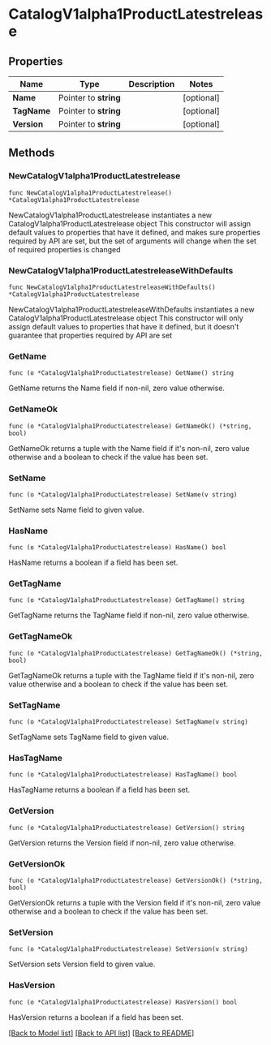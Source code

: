 # CatalogV1alpha1ProductLatestrelease

## Properties

Name | Type | Description | Notes
------------ | ------------- | ------------- | -------------
**Name** | Pointer to **string** |  | [optional] 
**TagName** | Pointer to **string** |  | [optional] 
**Version** | Pointer to **string** |  | [optional] 

## Methods

### NewCatalogV1alpha1ProductLatestrelease

`func NewCatalogV1alpha1ProductLatestrelease() *CatalogV1alpha1ProductLatestrelease`

NewCatalogV1alpha1ProductLatestrelease instantiates a new CatalogV1alpha1ProductLatestrelease object
This constructor will assign default values to properties that have it defined,
and makes sure properties required by API are set, but the set of arguments
will change when the set of required properties is changed

### NewCatalogV1alpha1ProductLatestreleaseWithDefaults

`func NewCatalogV1alpha1ProductLatestreleaseWithDefaults() *CatalogV1alpha1ProductLatestrelease`

NewCatalogV1alpha1ProductLatestreleaseWithDefaults instantiates a new CatalogV1alpha1ProductLatestrelease object
This constructor will only assign default values to properties that have it defined,
but it doesn't guarantee that properties required by API are set

### GetName

`func (o *CatalogV1alpha1ProductLatestrelease) GetName() string`

GetName returns the Name field if non-nil, zero value otherwise.

### GetNameOk

`func (o *CatalogV1alpha1ProductLatestrelease) GetNameOk() (*string, bool)`

GetNameOk returns a tuple with the Name field if it's non-nil, zero value otherwise
and a boolean to check if the value has been set.

### SetName

`func (o *CatalogV1alpha1ProductLatestrelease) SetName(v string)`

SetName sets Name field to given value.

### HasName

`func (o *CatalogV1alpha1ProductLatestrelease) HasName() bool`

HasName returns a boolean if a field has been set.

### GetTagName

`func (o *CatalogV1alpha1ProductLatestrelease) GetTagName() string`

GetTagName returns the TagName field if non-nil, zero value otherwise.

### GetTagNameOk

`func (o *CatalogV1alpha1ProductLatestrelease) GetTagNameOk() (*string, bool)`

GetTagNameOk returns a tuple with the TagName field if it's non-nil, zero value otherwise
and a boolean to check if the value has been set.

### SetTagName

`func (o *CatalogV1alpha1ProductLatestrelease) SetTagName(v string)`

SetTagName sets TagName field to given value.

### HasTagName

`func (o *CatalogV1alpha1ProductLatestrelease) HasTagName() bool`

HasTagName returns a boolean if a field has been set.

### GetVersion

`func (o *CatalogV1alpha1ProductLatestrelease) GetVersion() string`

GetVersion returns the Version field if non-nil, zero value otherwise.

### GetVersionOk

`func (o *CatalogV1alpha1ProductLatestrelease) GetVersionOk() (*string, bool)`

GetVersionOk returns a tuple with the Version field if it's non-nil, zero value otherwise
and a boolean to check if the value has been set.

### SetVersion

`func (o *CatalogV1alpha1ProductLatestrelease) SetVersion(v string)`

SetVersion sets Version field to given value.

### HasVersion

`func (o *CatalogV1alpha1ProductLatestrelease) HasVersion() bool`

HasVersion returns a boolean if a field has been set.


[[Back to Model list]](../README.md#documentation-for-models) [[Back to API list]](../README.md#documentation-for-api-endpoints) [[Back to README]](../README.md)



